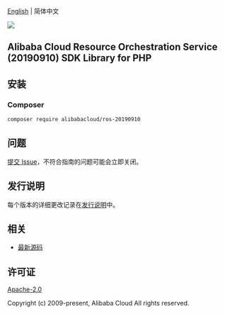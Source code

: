 [English](README.md) | 简体中文

![](https://aliyunsdk-pages.alicdn.com/icons/AlibabaCloud.svg)

## Alibaba Cloud Resource Orchestration Service (20190910) SDK Library for PHP

## 安装

### Composer

```bash
composer require alibabacloud/ros-20190910
```

## 问题

[提交 Issue](https://github.com/aliyun/alibabacloud-sdk/issues/new)，不符合指南的问题可能会立即关闭。

## 发行说明

每个版本的详细更改记录在[发行说明](./ChangeLog.txt)中。

## 相关

* [最新源码](https://github.com/aliyun/alibabacloud-sdk)

## 许可证

[Apache-2.0](http://www.apache.org/licenses/LICENSE-2.0)

Copyright (c) 2009-present, Alibaba Cloud All rights reserved.
